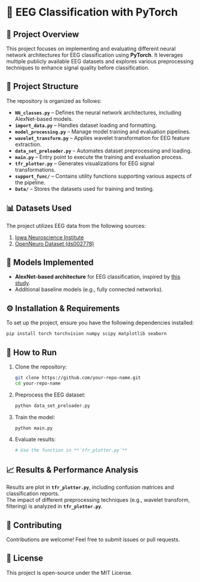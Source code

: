 # 🧠 EEG Classification with PyTorch

## 📌 Project Overview
This project focuses on implementing and evaluating different neural network architectures for EEG classification using **PyTorch**. It leverages multiple publicly available EEG datasets and explores various preprocessing techniques to enhance signal quality before classification.

## 📂 Project Structure
The repository is organized as follows:

- **`NN_classes.py`** – Defines the neural network architectures, including AlexNet-based models.    
- **`import_data.py`** – Handles dataset loading and formatting.  
- **`model_processing.py`** – Manage model training and evaluation pipelines.
- **`wavelet_transform.py`** – Applies wavelet transformation for EEG feature extraction.  
- **`data_set_preloader.py`** – Automates dataset preprocessing and loading.  
- **`main.py`** – Entry point to execute the training and evaluation process.  
- **`tfr_plotter.py`** – Generates visualizations for EEG signal transformations.  
- **`support_func/`** – Contains utility functions supporting various aspects of the pipeline.  
- **`Data/`** – Stores the datasets used for training and testing.  

## 📊 Datasets Used
The project utilizes EEG data from the following sources:

1. [Iowa Neuroscience Institute](https://narayanan.lab.uiowa.edu/home/data)  
2. [OpenNeuro Dataset (ds002778)](https://openneuro.org/datasets/ds002778/versions/1.0.5)  

## 🔬 Models Implemented
- **AlexNet-based architecture** for EEG classification, inspired by [this study](https://www.sciencedirect.com/science/article/pii/S0010482524005468).  
- Additional baseline models (e.g., fully connected networks).  

## ⚙️ Installation & Requirements
To set up the project, ensure you have the following dependencies installed:

```bash
pip install torch torchvision numpy scipy matplotlib seaborn
```

## 🚀 How to Run

1. Clone the repository:  
   ```bash
   git clone https://github.com/your-repo-name.git
   cd your-repo-name
   ```
2. Preprocess the EEG dataset:  
   ```bash
   python data_set_preloader.py
   ```
3. Train the model:  
   ```bash
   python main.py
   ```
4. Evaluate results:  
   ```bash
   # Use the function in **`tfr_plotter.py`**
   ```

## 📈 Results & Performance Analysis
Results are plot in **`tfr_plotter.py`**, including confusion matrices and classification reports.  
The impact of different preprocessing techniques (e.g., wavelet transform, filtering) is analyzed in **`tfr_plotter.py`**.

## 🤝 Contributing
Contributions are welcome! Feel free to submit issues or pull requests.

## 📜 License
This project is open-source under the MIT License.
